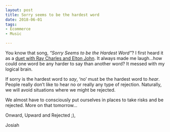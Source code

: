 ```yaml
---
layout: post
title: Sorry seems to be the hardest word
date: 2018-06-01
tags:
- Ecommerce
- Music

---
```



You know that song, _“Sorry Seems to be the Hardest Word”_? I first heard it as a [duet with Ray Charles and Elton John](https://www.youtube.com/watch?v=3y29dWcuqQY). It always made me laugh…how could one word be any harder to say than another word? It messed with my logical brain. 

If sorry is the hardest word to _say_, ‘no’ must be the hardest word to _hear_. People really don’t like to hear no or really any type of rejection. Naturally, we will avoid situations where we might be rejected. 

We almost have to consciously put ourselves in places to take risks and be rejected. More on that tomorrow…

Onward, Upward and Rejected ;),

Josiah